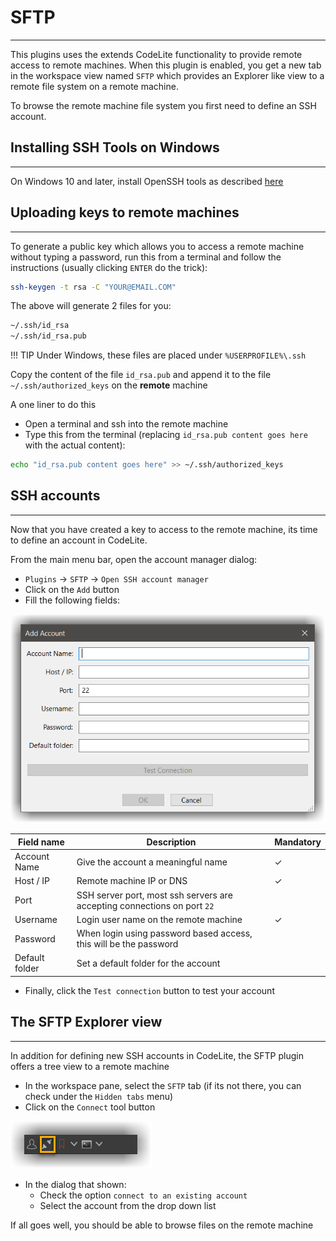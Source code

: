 # SFTP
---

This plugins uses the extends CodeLite functionality to provide remote access to remote machines.
When this plugin is enabled, you get a new tab in the workspace view named `SFTP` which provides an Explorer
like view to a remote file system on a remote machine.

To browse the remote machine file system you first need to define an SSH account.

## Installing SSH Tools on Windows
---

On Windows 10 and later, install OpenSSH tools as described [here](https://docs.microsoft.com/en-us/windows-server/administration/openssh/openssh_install_firstuse) 

## Uploading keys to remote machines
---

To generate a public key which allows you to access a remote machine without typing a password, run this from a terminal 
and follow the instructions (usually clicking `ENTER` do the trick):

```bash
ssh-keygen -t rsa -C "YOUR@EMAIL.COM"
```

The above will generate 2 files for you:

```bash
~/.ssh/id_rsa
~/.ssh/id_rsa.pub
```
!!! TIP
    Under Windows, these files are placed under `%USERPROFILE%\.ssh`
    
Copy the content of the file `id_rsa.pub` and append it to the file `~/.ssh/authorized_keys` on the **remote** machine

A one liner to do this

- Open a terminal and ssh into the remote machine
- Type this from the terminal (replacing `id_rsa.pub content goes here` with the actual content):

```bash
echo "id_rsa.pub content goes here" >> ~/.ssh/authorized_keys
```

## SSH accounts
---

Now that you have created a key to access to the remote machine, its time to define an account in CodeLite.

From the main menu bar, open the account manager dialog:


- `Plugins` -> `SFTP` -> `Open SSH account manager`
- Click on the `Add` button
- Fill the following fields:

![SSH account dialog](ssh_account_manager_dialog.png)

Field name | Description | Mandatory 
-----------|-------------|------------
Account Name| Give the account a meaningful name |&check;
Host / IP | Remote machine IP or DNS |  &check;
Port | SSH server port, most ssh servers are accepting connections on port `22`|
Username | Login user name on the remote machine |  &check;
Password | When login using password based access, this will be the password | 
Default folder | Set a default folder for the account |

- Finally, click the `Test connection` button to test your account

## The SFTP Explorer view
---

In addition for defining new SSH accounts in CodeLite, the SFTP plugin offers a tree view to a remote machine

- In the workspace pane, select the `SFTP` tab (if its not there, you can check under the `Hidden tabs` menu)
- Click on the `Connect` tool button 

![](sftp_toolbar.png)

- In the dialog that shown:
    - Check the option `connect to an existing account`
    - Select the account from the drop down list
    
If all goes well, you should be able to browse files on the remote machine
